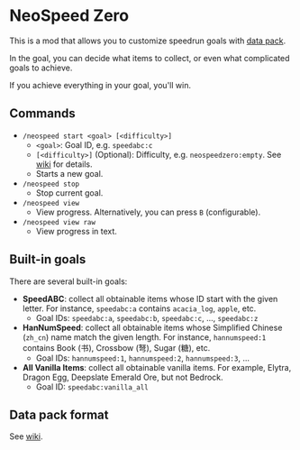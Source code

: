 # NeoSpeed Zero

This is a mod that allows you to customize speedrun goals with [data pack](https://minecraft.wiki/Data_pack).

In the goal, you can decide what items to collect, or even what complicated goals to achieve.

If you achieve everything in your goal, you'll win.

## Commands

- `/neospeed start <goal> [<difficulty>]`
  - `<goal>`: Goal ID, e.g. `speedabc:c`
  - `[<difficulty>]` (Optional): Difficulty, e.g. `neospeedzero:empty`. See [wiki](https://ns0.7c7.icu/#/en/difficulty) for details.
  - Starts a new goal.
- `/neospeed stop`
  - Stop current goal.
- `/neospeed view`
  - View progress. Alternatively, you can press `B` (configurable).
- `/neospeed view raw`
  - View progress in text.

## Built-in goals

There are several built-in goals:

- **SpeedABC**: collect all obtainable items whose ID start with the given letter. For instance, `speedabc:a` contains `acacia_log`, `apple`, etc.
  - Goal IDs: `speedabc:a`, `speedabc:b`, `speedabc:c`, ..., `speedabc:z`
- **HanNumSpeed**: collect all obtainable items whose Simplified Chinese (`zh_cn`) name match the given length. For instance, `hannumspeed:1` contains Book (书), Crossbow (弩), Sugar (糖), etc.
  - Goal IDs: `hannumspeed:1`, `hannumspeed:2`, `hannumspeed:3`, ...
- **All Vanilla Items**: collect all obtainable vanilla items. For example, Elytra, Dragon Egg, Deepslate Emerald Ore, but not Bedrock.
  - Goal ID: `speedabc:vanilla_all`

## Data pack format

See [wiki](https://ns0.7c7.icu/#/en/goal).
